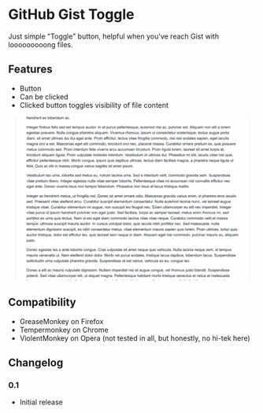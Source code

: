 # GitHub Gist Toggle
Just simple "Toggle" button, helpful when you've reach Gist with looooooooong files.

## Features
* Button
* Can be clicked
* Clicked button toggles visibility of file content

![Screencast](github-gist-toggle.gif)

## Compatibility
* GreaseMonkey on Firefox
* Tempermonkey on Chrome
* ViolentMonkey on Opera
(not tested in all, but honestly, no hi-tek here)

## Changelog

### 0.1
* Initial release
